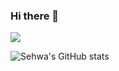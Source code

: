 ### Hi there 👋

<img src="https://img.shields.io/badge/react61DAFB?style=flat-square&logo=React&logoColor=white"/>

![Sehwa's GitHub stats](https://github-readme-stats.vercel.app/api?username=sehwa811&show_icons=true&theme=radical)

<!--
**sehwa811/sehwa811** is a ✨ _special_ ✨ repository because its `README.md` (this file) appears on your GitHub profile.

Here are some ideas to get you started:

- 🔭 I’m currently working on ...
- 🌱 I’m currently learning ...
- 👯 I’m looking to collaborate on ...
- 🤔 I’m looking for help with ...
- 💬 Ask me about ...
- 📫 How to reach me: ...
- 😄 Pronouns: ...
- ⚡ Fun fact: ...
-->

